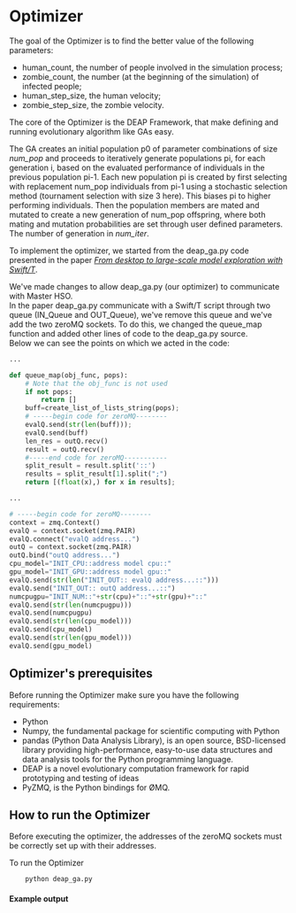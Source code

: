 # Optimizer

The goal of the Optimizer is to find the better value of the following parameters:

* human_count, the number of people involved in the simulation process;
* zombie_count, the number (at the beginning of the simulation) of infected people;
* human_step_size, the human velocity;
* zombie_step_size, the zombie velocity.

The core of the Optimizer is the DEAP Framework, that make defining and running evolutionary algorithm like GAs easy.  

The GA creates an initial population p0 of parameter combinations of size _num_pop_ and proceeds to iteratively generate populations pi, for each generation i, based on the evaluated performance of individuals in the previous population pi-1. Each new population pi is created by first selecting with replacement num_pop individuals from pi-1 using a stochastic selection method (tournament selection with size 3 here). This biases pi to higher performing individuals. Then the population members are mated and mutated to create a new generation of num_pop offspring, where both mating and mutation probabilities are set through user defined parameters. The number of generation in _num_iter_.

To implement the optimizer, we started from the deap_ga.py code presented in the paper [_From desktop to large-scale model exploration with Swift/T_](http://dl.acm.org/citation.cfm?id=3042094.3042132).

We've made changes to allow deap_ga.py (our optimizer) to communicate with Master HSO.  
In the paper deap_ga.py communicate with a Swift/T script through two queue (IN_Queue and OUT_Queue), we've remove this queue and we've add the two zeroMQ sockets. To do this, we changed the queue_map function and added other lines of code to the deap_ga.py source.  
Below we can see the points on which we acted in the code:

```python
...

def queue_map(obj_func, pops):
    # Note that the obj_func is not used
    if not pops:
        return []
    buff=create_list_of_lists_string(pops);
    # -----begin code for zeroMQ--------
    evalQ.send(str(len(buff)));
    evalQ.send(buff)
    len_res = outQ.recv()
    result = outQ.recv()
    #-----end code for zeroMQ-----------
    split_result = result.split('::')
    results = split_result[1].split(";")
    return [(float(x),) for x in results];

...

# -----begin code for zeroMQ--------
context = zmq.Context()
evalQ = context.socket(zmq.PAIR)
evalQ.connect("evalQ address...")
outQ = context.socket(zmq.PAIR)
outQ.bind("outQ address...")
cpu_model="INIT_CPU::address model cpu::"
gpu_model="INIT_GPU::address model gpu::"
evalQ.send(str(len("INIT_OUT:: evalQ address...::")))
evalQ.send("INIT_OUT:: outQ address...::")
numcpugpu="INIT_NUM::"+str(cpu)+"::"+str(gpu)+"::"
evalQ.send(str(len(numcpugpu)))
evalQ.send(numcpugpu)
evalQ.send(str(len(cpu_model)))
evalQ.send(cpu_model)
evalQ.send(str(len(gpu_model)))
evalQ.send(gpu_model)
```
## Optimizer's prerequisites

Before running the Optimizer make sure you have the following requirements:

- Python 
- Numpy, the fundamental package for scientific computing with Python
- pandas (Python Data Analysis Library), is an open source, BSD-licensed library providing high-performance, easy-to-use data structures and data analysis tools for the Python programming language.
- DEAP is a novel evolutionary computation framework for rapid prototyping and testing of ideas
- PyZMQ, is the Python bindings for ØMQ.

## How to run the Optimizer

Before executing the optimizer, the addresses of the zeroMQ sockets must be correctly set up with their addresses.

To run the Optimizer
```
    python deap_ga.py
```
#### Example output



